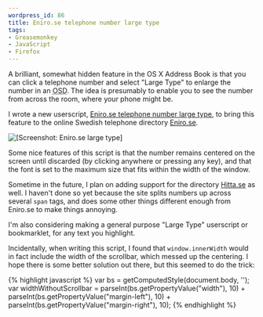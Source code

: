 ```yaml
--- 
wordpress_id: 86
title: Eniro.se telephone number large type
tags: 
- Greasemonkey
- JavaScript
- Firefox
---
```

A brilliant, somewhat hidden feature in the OS X Address Book is that you can click a telephone number and select "Large Type" to enlarge the number in an <abbr title="On Screen Display">OSD</abbr>. The idea is presumably to enable you to see the number from across the room, where your phone might be.

I wrote a new userscript, <a href="http://userscripts.org/scripts/show/6897">Eniro.se telephone number large type</a>, to bring this feature to the online Swedish telephone directory <a href="http://www.eniro.se">Eniro.se</a>.

<p class="center"><img src="http://henrik.nyh.se/uploads/gm-phone_large_type.png" class="bordered" alt="[Screenshot: Eniro.se large type]" /></p>

<!--more-->

Some nice features of this script is that the number remains centered on the screen until discarded (by clicking anywhere or pressing any key), and that the font is set to the maximum size that fits within the width of the window.

Sometime in the future, I plan on adding support for the directory <a href="http://www.hitta.se">Hitta.se</a> as well. I haven't done so yet because the site splits numbers up across several <code>span</code> tags, and does some other things different enough from Eniro.se to make things annoying.

I'm also considering making a general purpose "Large Type" userscript or bookmarklet, for any text you highlight.

Incidentally, when writing this script, I found that <code>window.innerWidth</code> would in fact include the width of the scrollbar, which messed up the centering. I hope there is some better solution out there, but this seemed to do the trick:

{% highlight javascript %}
var bs = getComputedStyle(document.body, '');
var widthWithoutScrollbar = parseInt(bs.getPropertyValue("width"), 10) + parseInt(bs.getPropertyValue("margin-left"), 10) + parseInt(bs.getPropertyValue("margin-right"), 10);
{% endhighlight %}
